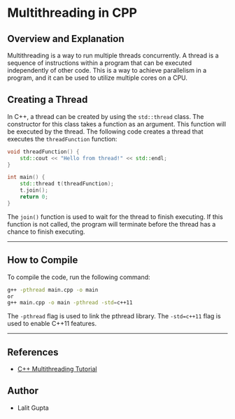 # Multithreading in CPP

## Overview and Explanation

Multithreading is a way to run multiple threads concurrently. A thread is a sequence of instructions within a program that can be executed independently of other code. This is a way to achieve parallelism in a program, and it can be used to utilize multiple cores on a CPU.

## Creating a Thread

In C++, a thread can be created by using the `std::thread` class. The constructor for this class takes a function as an argument. This function will be executed by the thread. The following code creates a thread that executes the `threadFunction` function:

```cpp
void threadFunction() {
    std::cout << "Hello from thread!" << std::endl;
}

int main() {
    std::thread t(threadFunction);
    t.join();
    return 0;
}
```

The `join()` function is used to wait for the thread to finish executing. If this function is not called, the program will terminate before the thread has a chance to finish executing.

---
## How to Compile

To compile the code, run the following command:

```bash 
g++ -pthread main.cpp -o main
or
g++ main.cpp -o main -pthread -std=c++11
```

The `-pthread` flag is used to link the pthread library. The `-std=c++11` flag is used to enable C++11 features.

---
## References

- [C++ Multithreading Tutorial](https://www.geeksforgeeks.org/multithreading-in-cpp/)


## Author

- Lalit Gupta